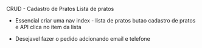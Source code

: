 
CRUD - Cadastro de Pratos
Lista de pratos

- Essencial
 criar uma nav
 index - lista de pratos
 butao cadastro de pratos e API
 clica no item da lista

 - Desejavel
 fazer o pedido adcionando email e telefone